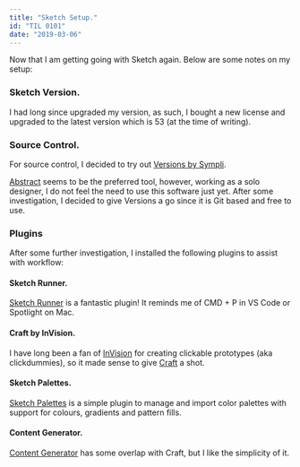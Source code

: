 ```yaml
---
title: "Sketch Setup."
id: "TIL 0101"
date: "2019-03-06"
---
```


Now that I am getting going with Sketch again. Below are some notes on my setup:

### Sketch Version.

I had long since upgraded my version, as such, I bought a new license and upgraded to the latest version which is 53 (at the time of writing). 

### Source Control.

For source control, I decided to try out [Versions by Sympli](https://versions.sympli.io/). 

[Abstract](https://www.goabstract.com/) seems to be the preferred tool, however, working as a solo designer, I do not feel the need to use this software just yet. After some investigation, I decided to give Versions a go since it is Git based and free to use.

### Plugins

After some further investigation, I installed the following plugins to assist with workflow: 

#### Sketch Runner. 

[Sketch Runner](https://sketchrunner.com/) is a fantastic plugin! It reminds me of CMD + P in VS Code or Spotlight on Mac. 

#### Craft by InVision.

I have long been a fan of [InVision](https://www.invisionapp.com/) for creating clickable prototypes (aka clickdummies), so it made sense to give [Craft](https://www.invisionapp.com/craft) a shot.

#### Sketch Palettes. 

[Sketch Palettes](https://github.com/andrewfiorillo/sketch-palettes) is a simple plugin to manage and import color palettes with support for colours, gradients and pattern fills. 


#### Content Generator.

[Content Generator](https://github.com/timuric/Content-generator-sketch-plugin) has some overlap with Craft, but I like the simplicity of it. 


